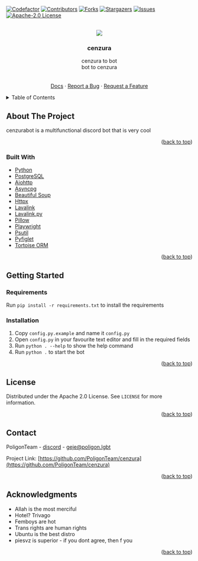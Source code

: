 <div id="top"></div>


[![Codefactor][codefactor-shield]][codefactor-url]
[![Contributors][contributors-shield]][contributors-url]
[![Forks][forks-shield]][forks-url]
[![Stargazers][stars-shield]][stars-url]
[![Issues][issues-shield]][issues-url]
[![Apache-2.0 License][license-shield]][license-url]

<!-- PROJECT LOGO -->
<br />
<div align="center">
  
  <a href="https://github.com/PoligonTeam/cenzura">
    <img src="https://cdn.poligon.lgbt/XwrHwBjmXw.png">
  </a>

<h3 align="center">cenzura</h3>

  <p align="center">
    cenzura to bot
    <br />
    bot to cenzura
    <br />
    <br />
    <br />
    <a href="https://cenzura.poligon.lgbt/docs">Docs</a>
    ·
    <a href="https://github.com/PoligonTeam/cenzura/issues">Report a Bug</a>
    ·
    <a href="https://github.com/PoligonTeam/cenzura/issues">Request a Feature</a>
  </p>
</div>

<details>
  <summary>Table of Contents</summary>
  <ol>
    <li>
      <a href="#about-the-project">About The Project</a>
      <ul>
        <li><a href="#built-with">Built With</a></li>
      </ul>
    </li>
    <li>
      <a href="#getting-started">Getting Started</a>
      <ul>
        <li><a href="#prerequisites">Prerequisites</a></li>
        <li><a href="#installation">Installation</a></li>
      </ul>
    </li>
    <li><a href="#usage">Usage</a></li>
    <li><a href="#roadmap">Roadmap</a></li>
    <li><a href="#contributing">Contributing</a></li>
    <li><a href="#license">License</a></li>
    <li><a href="#contact">Contact</a></li>
    <li><a href="#acknowledgments">Acknowledgments</a></li>
  </ol>
</details>



<!-- ABOUT THE PROJECT -->
## About The Project

cenzurabot is a multifunctional discord bot that is very cool

<p align="right">(<a href="#top">back to top</a>)</p>



### Built With

* [Python](https://python.org/)
* [PostgreSQL](https://www.postgresql.org/)
* [Aiohttp](https://aiohttp.org/)
* [Asyncpg](https://github.com/MagicStack/asyncpg)
* [Beautiful Soup](https://www.crummy.com/software/BeautifulSoup/)
* [Httpx](https://www.python-httpx.org/)
* [Lavalink](https://github.com/freyacodes/Lavalink)
* [Lavalink.py](https://github.com/Devoxin/Lavalink.py)
* [Pillow](https://python-pillow.org/)
* [Playwright](https://playwright.dev/python/)
* [Psutil](https://github.com/giampaolo/psutil)
* [Pyfiglet](https://github.com/pwaller/pyfiglet)
* [Tortoise ORM](https://github.com/tortoise/tortoise-orm)

<p align="right">(<a href="#top">back to top</a>)</p>



<!-- GETTING STARTED -->
## Getting Started
### Requirements

Run `pip install -r requirements.txt` to install the requirements


### Installation
1. Copy `config.py.example` and name it `config.py`
2. Open `config.py` in your favourite text editor and fill in the required fields
3. Run `python . --help` to show the help command
4. Run `python .` to start the bot

<p align="right">(<a href="#top">back to top</a>)</p>

<!-- LICENSE -->
## License

Distributed under the Apache 2.0 License. See `LICENSE` for more information.

<p align="right">(<a href="#top">back to top</a>)</p>



<!-- CONTACT -->
## Contact

PoligonTeam - [discord](https://discord.gg/tDQURnVtGC) - geje@poligon.lgbt

Project Link: [https://github.com/PoligonTeam/cenzura](https://github.com/PoligonTeam/cenzura)

<p align="right">(<a href="#top">back to top</a>)</p>



<!-- ACKNOWLEDGMENTS -->
## Acknowledgments

* Allah is the most merciful
* Hotel? Trivago
* Femboys are hot
* Trans rights are human rights
* Ubuntu is the best distro
* piesvz is superior - if you dont agree, then f you

<p align="right">(<a href="#top">back to top</a>)</p>

[codefactor-shield]: https://www.codefactor.io/repository/github/poligonteam/cenzura/badge?style=for-the-badge
[codefactor-url]: https://www.codefactor.io/repository/github/poligonteam/cenzura
[contributors-shield]: https://img.shields.io/github/contributors/PoligonTeam/cenzura.svg?style=for-the-badge
[contributors-url]: https://github.com/PoligonTeam/cenzura/graphs/contributors
[forks-shield]: https://img.shields.io/github/forks/PoligonTeam/cenzura.svg?style=for-the-badge
[forks-url]: https://github.com/PoligonTeam/cenzura/network/members
[stars-shield]: https://img.shields.io/github/stars/PoligonTeam/cenzura.svg?style=for-the-badge
[stars-url]: https://github.com/PoligonTeam/cenzura/stargazers
[issues-shield]: https://img.shields.io/github/issues/PoligonTeam/cenzura.svg?style=for-the-badge
[issues-url]: https://github.com/PoligonTeam/cenzura/issues
[license-shield]: https://img.shields.io/github/license/PoligonTeam/cenzura.svg?style=for-the-badge
[license-url]: https://github.com/PoligonTeam/cenzura/blob/master/LICENSE
[product-screenshot]: images/screenshot.png
